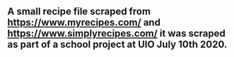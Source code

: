 ## A small recipe file scraped from https://www.myrecipes.com/ and https://www.simplyrecipes.com/ it was scraped as part of a school project at UIO July 10th 2020.
